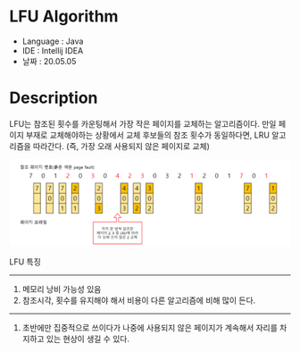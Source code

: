 # LFU Algorithm 

* Language : Java
* IDE : Intellij IDEA
* 날짜 : 20.05.05

# Description

LFU는 참조된 횟수를 카운팅해서 가장 작은 페이지를 교체하는 알고리즘이다.  만일 페이지 부재로 교체해야하는 상황에서 교체 후보들의 참조 횟수가 동일하다면,  LRU 알고리즘을 따라간다. (즉, 가장 오래 사용되지 않은 페이지로 교체)

<img src="/doc/page/LFU/LFU.png">

<br>

LFU 특징

---
1. 메모리 낭비 가능성 있음
2. 참조시각, 횟수를 유지해야 해서 비용이 다른 알고리즘에 비해 많이 든다.
---

1. 초반에만 집중적으로 쓰이다가 나중에 사용되지 않은 페이지가 계속해서 자리를 차지하고 있는 현상이 생길 수 있다.
